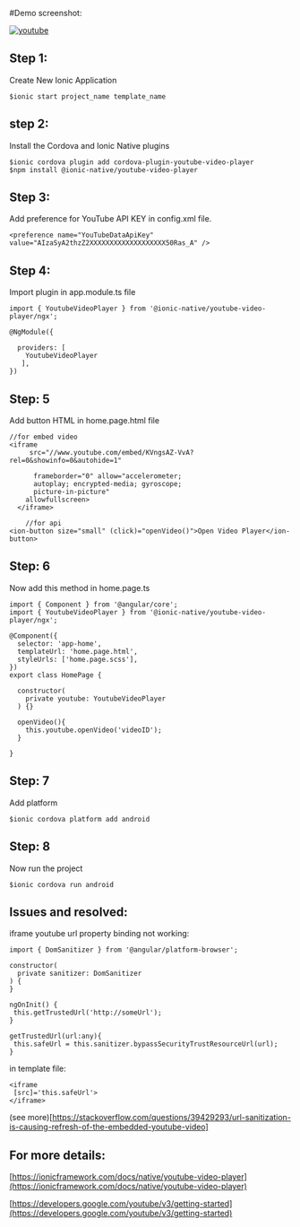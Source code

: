 #Demo screenshot:

<a href="https://imgbb.com/"><img src="https://i.ibb.co/qM4wncV/youtube.png" alt="youtube" border="0"></a>


## Step 1:
Create New Ionic Application
``` 
$ionic start project_name template_name
```

## step 2:
Install the Cordova and Ionic Native plugins
```
$ionic cordova plugin add cordova-plugin-youtube-video-player 
$npm install @ionic-native/youtube-video-player
```
## Step 3:
Add preference for YouTube API KEY in config.xml file.
```
<preference name="YouTubeDataApiKey" value="AIzaSyA2thzZ2XXXXXXXXXXXXXXXXXXX50Ras_A" />
```

## Step 4:
Import plugin in app.module.ts file

```
import { YoutubeVideoPlayer } from '@ionic-native/youtube-video-player/ngx';

@NgModule({
   
  providers: [
    YoutubeVideoPlayer
   ],
})

```

## Step: 5
Add button HTML in home.page.html file
```
//for embed video
<iframe 
     src="//www.youtube.com/embed/KVngsAZ-VvA?rel=0&showinfo=0&autohide=1"
     
      frameborder="0" allow="accelerometer; 
      autoplay; encrypted-media; gyroscope; 
      picture-in-picture" 
    allowfullscreen>
  </iframe>
	
	//for api 
<ion-button size="small" (click)="openVideo()">Open Video Player</ion-button>
```

## Step: 6
Now add this method in home.page.ts

```
import { Component } from '@angular/core';
import { YoutubeVideoPlayer } from '@ionic-native/youtube-video-player/ngx';

@Component({
  selector: 'app-home',
  templateUrl: 'home.page.html',
  styleUrls: ['home.page.scss'],
})
export class HomePage {

  constructor(
    private youtube: YoutubeVideoPlayer
  ) {}
 
  openVideo(){
    this.youtube.openVideo('videoID');
  }

}
```

## Step: 7
Add platform 
```
$ionic cordova platform add android
```
## Step: 8
Now run the project

```
$ionic cordova run android
```

## Issues and resolved:
iframe youtube url property binding not working:

```
import { DomSanitizer } from '@angular/platform-browser';

constructor( 
  private sanitizer: DomSanitizer   
) {
}

ngOnInit() {
 this.getTrustedUrl('http://someUrl');
}

getTrustedUrl(url:any){ 
 this.safeUrl = this.sanitizer.bypassSecurityTrustResourceUrl(url);
}
```

in template file:
 ```
 <iframe      
  [src]='this.safeUrl'>
</iframe>
```
 (see more)[https://stackoverflow.com/questions/39429293/url-sanitization-is-causing-refresh-of-the-embedded-youtube-video]
 
## For more details:

[https://ionicframework.com/docs/native/youtube-video-player](https://ionicframework.com/docs/native/youtube-video-player)

[https://developers.google.com/youtube/v3/getting-started](https://developers.google.com/youtube/v3/getting-started)

